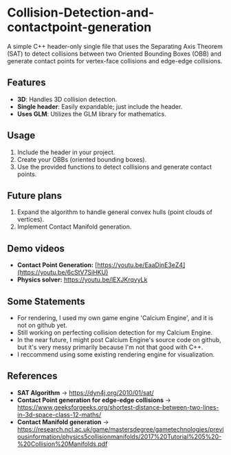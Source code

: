 # Collision-Detection-and-contactpoint-generation

A simple C++ header-only single file that uses the Separating Axis Theorem (SAT) to detect collisions between two Oriented Bounding Boxes (OBB) and generate contact points for vertex-face collisions and edge-edge collisions.

## Features
- **3D**: Handles 3D collision detection.
- **Single header**: Easily expandable; just include the header.
- **Uses GLM**: Utilizes the GLM library for mathematics.

## Usage
1. Include the header in your project.
2. Create your OBBs (oriented bounding boxes).
3. Use the provided functions to detect collisions and generate contact points.

## Future plans
1. Expand the algorithm to handle general convex hulls (point clouds of vertices).
2. Implement Contact Manifold generation.

## Demo videos
- **Contact Point Generation:** [https://youtu.be/EaaDjnE3eZ4](https://youtu.be/6cStV7SiHKU)
- **Physics solver:** https://youtu.be/lEXJKrqvyLk

## Some Statements
- For rendering, I used my own game engine 'Calcium Engine', and it is not on github yet.
- Still working on perfecting collision detection for my Calcium Engine.
- In the near future, I might post Calcium Engine's source code on github, but it's very messy primarily because I'm not that good with C++.
- I reccommend using some existing rendering engine for visualization.

## References

- **SAT Algorithm** -> https://dyn4j.org/2010/01/sat/
- **Contact Point generation for edge-edge collisions** -> https://www.geeksforgeeks.org/shortest-distance-between-two-lines-in-3d-space-class-12-maths/
- **Contact Manifold generation** -> https://research.ncl.ac.uk/game/mastersdegree/gametechnologies/previousinformation/physics5collisionmanifolds/2017%20Tutorial%205%20-%20Collision%20Manifolds.pdf
